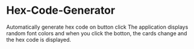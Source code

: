 # Hex-Code-Generator
Automatically generate hex code on button click
The application displays random font colors and when you click the botton,
the cards change and the hex code is displayed.
